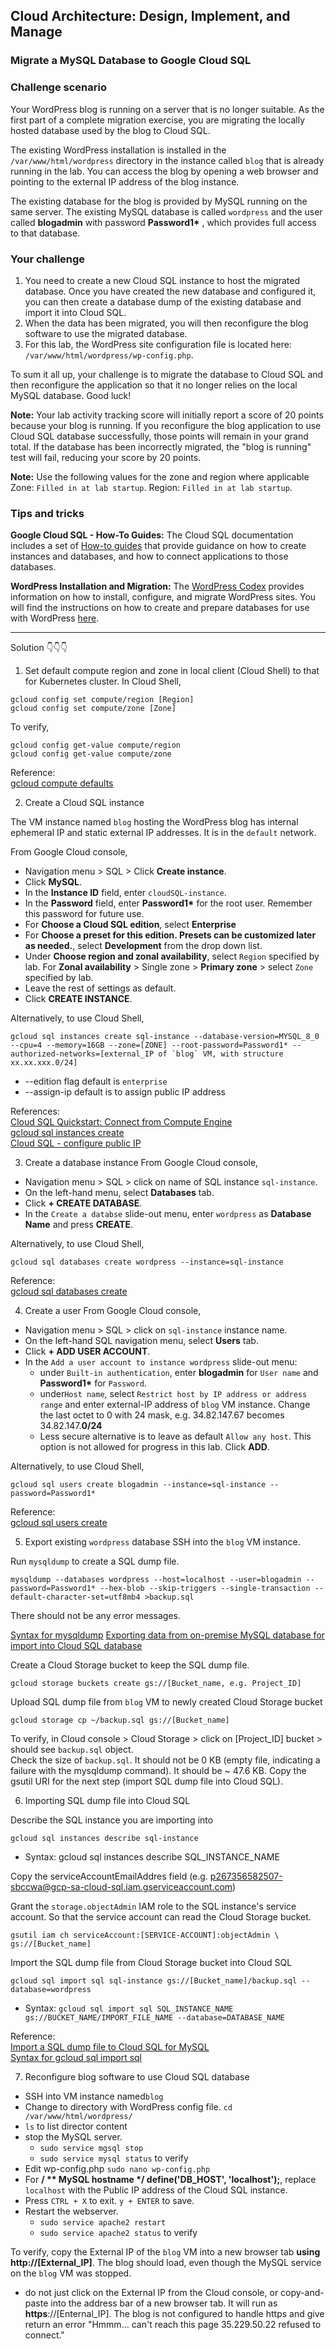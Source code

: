 ## Cloud Architecture: Design, Implement, and Manage
### Migrate a MySQL Database to Google Cloud SQL

### Challenge scenario
Your WordPress blog is running on a server that is no longer suitable. As the first part of a complete migration exercise, you are migrating the locally hosted database used by the blog to Cloud SQL.

The existing WordPress installation is installed in the `/var/www/html/wordpress` directory in the instance called `blog` that is already running in the lab. You can access the blog by opening a web browser and pointing to the external IP address of the blog instance.

The existing database for the blog is provided by MySQL running on the same server. The existing MySQL database is called `wordpress` and the user called **blogadmin** with password __Password1*__ , which provides full access to that database.

### Your challenge

1. You need to create a new Cloud SQL instance to host the migrated database.
Once you have created the new database and configured it, you can then create a database dump of the existing database and import it into Cloud SQL.
2. When the data has been migrated, you will then reconfigure the blog software to use the migrated database.
3. For this lab, the WordPress site configuration file is located here: `/var/www/html/wordpress/wp-config.php`.

To sum it all up, your challenge is to migrate the database to Cloud SQL and then reconfigure the application so that it no longer relies on the local MySQL database. Good luck!

**Note:** Your lab activity tracking score will initially report a score of 20 points because your blog is running. If you reconfigure the blog application to use Cloud SQL database successfully, those points will remain in your grand total.
If the database has been incorrectly migrated, the "blog is running" test will fail, reducing your score by 20 points.

**Note:** Use the following values for the zone and region where applicable Zone: `Filled in at lab startup`. Region: `Filled in at lab startup`.

### Tips and tricks
**Google Cloud SQL - How-To Guides:** The Cloud SQL documentation includes a set of [How-to guides](https://cloud.google.com/sql/docs/mysql/introduction) that provide guidance on how to create instances and databases, and how to connect applications to those databases.

**WordPress Installation and Migration:** The [WordPress Codex](https://developer.wordpress.org/advanced-administration/before-install/howto-install/) provides information on how to install, configure, and migrate WordPress sites. You will find the instructions on how to create and prepare databases for use with WordPress [here](https://developer.wordpress.org/advanced-administration/before-install/creating-database/).

<hr>

Solution 👇👇👇 

1. Set default compute region and zone in local client (Cloud Shell) to that for Kubernetes cluster.
In Cloud Shell,
```
gcloud config set compute/region [Region]
gcloud config set compute/zone [Zone]
```
To verify,
```
gcloud config get-value compute/region
gcloud config get-value compute/zone
```
Reference:  
[gcloud compute defaults](https://cloud.google.com/compute/docs/gcloud-compute)  

2. Create a Cloud SQL instance

The VM instance named `blog` hosting the WordPress blog has internal ephemeral IP and static external IP addresses. It is in the `default` network.

From Google Cloud console,
- Navigation menu > SQL > Click **Create instance**.
- Click **MySQL**.
- In the **Instance ID** field, enter `cloudSQL-instance`.
- In the **Password** field, enter __Password1*__ for the root user. Remember this password for future use.
- For **Choose a Cloud SQL edition**, select **Enterprise**
- For **Choose a preset for this edition. Presets can be customized later as needed.**, select **Development** from the drop down list.
- Under **Choose region and zonal availability**, select `Region` specified by lab. For **Zonal availability** > Single zone > **Primary zone** > select `Zone` specified by lab.
- Leave the rest of settings as default.
- Click **CREATE INSTANCE**.

Alternatively, to use Cloud Shell,
```
gcloud sql instances create sql-instance --database-version=MYSQL_8_0 --cpu=4 --memory=16GB --zone=[ZONE] --root-password=Password1* --authorized-networks=[external_IP of `blog` VM, with structure xx.xx.xxx.0/24]
```

 - --edition flag default is `enterprise`
 - --assign-ip default is to assign public IP address


References:  
[Cloud SQL Quickstart: Connect from Compute Engine](https://cloud.google.com/sql/docs/mysql/connect-instance-compute-engine)   
[gcloud sql instances create](https://cloud.google.com/sdk/gcloud/reference/sql/instances/create)  
[Cloud SQL - configure public IP](https://cloud.google.com/sql/docs/mysql/configure-ip)

3. Create a database instance
From Google Cloud console,
- Navigation menu > SQL > click on name of SQL instance `sql-instance`. 
- On the left-hand menu, select **Databases** tab.
- Click **+ CREATE DATABASE**.
- In the `Create a databse` slide-out menu, enter `wordpress` as **Database Name** and press **CREATE**.

Alternatively, to use Cloud Shell,
```
gcloud sql databases create wordpress --instance=sql-instance
```
Reference:  
[gcloud sql databases create](https://cloud.google.com/sdk/gcloud/reference/sql/databases/create)  

4. Create a user
From Google Cloud console,
- Navigation menu > SQL > click on `sql-instance` instance name.
- On the left-hand SQL navigation menu, select **Users** tab.
- Click **+ ADD USER ACCOUNT**.
- In the `Add a user account to instance wordpress` slide-out menu:
    - under `Built-in authentication`, enter **blogadmin** for `User name` and __Password1*__ for `Password`. 
    - under`Host name`, select `Restrict host by IP address or address range` and enter external-IP address of `blog` VM instance. Change the last octet to 0 with 24 mask, e.g. 34.82.147.67 becomes 34.82.147.**0/24**
    - Less secure alternative is to leave as default `Allow any host`. This option is not allowed for progress in this lab.
Click **ADD**.

Alternatively, to use Cloud Shell,
```
gcloud sql users create blogadmin --instance=sql-instance --password=Password1*
```   
Reference:  
[gcloud sql users create](https://cloud.google.com/sdk/gcloud/reference/sql/users/create)


5. Export existing `wordpress` database
SSH into the `blog` VM instance.  

Run `mysqldump` to create a SQL dump file.   
```
mysqldump --databases wordpress --host=localhost --user=blogadmin --password=Password1* --hex-blob --skip-triggers --single-transaction --default-character-set=utf8mb4 >backup.sql
```
There should not be any error messages.

[Syntax for mysqldump](https://dev.mysql.com/doc/refman/8.0/en/mysqldump.html#mysqldump-syntax)
[Exporting data from on-premise MySQL database for import into Cloud SQL database](https://cloud.google.com/sql/docs/mysql/import-export/import-export-sql#export-mysqldump)

Create a Cloud Storage bucket to keep the SQL dump file.  
```
gcloud storage buckets create gs://[Bucket_name, e.g. Project_ID]
```
Upload SQL dump file from `blog` VM to newly created Cloud Storage bucket
```
gcloud storage cp ~/backup.sql gs://[Bucket_name]
```
To verify, in Cloud console > Cloud Storage > click on [Project_ID] bucket > should see `backup.sql` object.   
Check the size of `backup.sql`. It should not be 0 KB (empty file, indicating a failure with the mysqldump command). It should be ~ 47.6 KB.
Copy the gsutil URI for the next step (import SQL dump file into Cloud SQL).    

6. Importing SQL dump file into Cloud SQL   

Describe the SQL instance you are importing into
```
gcloud sql instances describe sql-instance
```
 - Syntax: gcloud sql instances describe SQL_INSTANCE_NAME

Copy the serviceAccountEmailAddres field (e.g. p267356582507-sbccwa@gcp-sa-cloud-sql.iam.gserviceaccount.com)

Grant the `storage.objectAdmin` IAM role to the SQL instance's service account. So that the service account can read the Cloud Storage bucket. 
```
gsutil iam ch serviceAccount:[SERVICE-ACCOUNT]:objectAdmin \
gs://[Bucket_name]
```
Import the SQL dump file from Cloud Storage bucket into Cloud SQL
```
gcloud sql import sql sql-instance gs://[Bucket_name]/backup.sql --database=wordpress
```
- Syntax: `gcloud sql import sql SQL_INSTANCE_NAME gs://BUCKET_NAME/IMPORT_FILE_NAME --database=DATABASE_NAME`

Reference:     
[Import a SQL dump file to Cloud SQL for MySQL](https://cloud.google.com/sql/docs/mysql/import-export/import-export-sql#import_a_sql_dump_file_to)   
[Syntax for gcloud sql import sql](https://cloud.google.com/sdk/gcloud/reference/sql/import/sql)   

7. Reconfigure blog software to use Cloud SQL database
 - SSH into VM instance named`blog`
 - Change to directory with WordPress config file. `cd /var/www/html/wordpress/`
 - `ls` to list director content
 - stop the MySQL server. 
     - `sudo service mgsql stop`
     - `sudo service mysql status` to verify
 - Edit wp-config.php `sudo nano wp-config.php`
 - For **/ ** MySQL hostname */ define('DB_HOST', 'localhost');**, replace `localhost` with the Public IP address of the Cloud SQL instance.
 - Press `CTRL + X` to exit. `y + ENTER` to save.
 - Restart the webserver.
     - `sudo service apache2 restart`
     - `sudo service apache2 status` to verify  

 To verify, copy the External IP of the `blog` VM into a new browser tab **using http://[External_IP]**. The blog should load, even though the MySQL service on the `blog` VM was stopped.
  - do not just click on the External IP from the Cloud console, or copy-and-paste into the address bar of a new browser tab. It will run as **https**://[Enternal_IP]. The blog is not configured to handle https and give return an error "Hmmm… can't reach this page 35.229.50.22 refused to connect."
